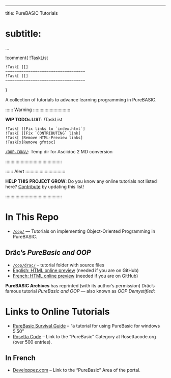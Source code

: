 
---
title:    PureBASIC Tutorials
# subtitle:
...

!comment{
!TaskList
~~~~~~~~~~~~~~~~~~~~~~~~~~~~~~~~~~~~~~~~~~~~
!Task[ ][]
~~~~~~~~~~~~~~~~~~~~~~~~~~~~~~~~~~~
!Task[ ][]
~~~~~~~~~~~~~~~~~~~~~~~~~~~~~~~~~~~
~~~~~~~~~~~~~~~~~~~~~~~~~~~~~~~~~~~~~~~~~~~~
}

A collection of tutorials to advance learning programming in PureBASIC.

:::::: Warning :::::::::::::::::::::::::::::

__WIP TODOs LIST__:
!TaskList
~~~~~~~~~~~~~~~~~~~~~~~~~~~~~~~~~~~~
!Task[ ][Fix links to `index.html`]
!Task[ ][Fix `CONTRIBUTING` link]
!Task[ ]Remove HTML-Preview links]
!Task[x]Remove gfmtoc]
~~~~~~~~~~~~~~~~~~~~~~~~~~~~~~~~~~~~

[`/OOP-CONV/`](./OOP-CONV/index.html): Temp dir for Asciidoc 2 MD conversion

::::::::::::::::::::::::::::::::::::::::::::


:::::: Alert :::::::::::::::::::::::::::::::

**HELP THIS PROJECT GROW**: Do you know any online tutorials not listed here? [Contribute](../CONTRIBUTING.md) by updating this list!

::::::::::::::::::::::::::::::::::::::::::::


In This Repo
============

-   [`/oop/`](./oop/index.html) — Tutorials on implementing Object-Oriented Programming in PureBASIC.

Dräc’s *PureBasic and OOP*
--------------------------

-   [`/oop/drac/`](./oop/drac/index.html) – tutorial folder with source files
-   [English: HTML online preview](http://htmlpreview.github.io/?https://github.com/tajmone/purebasic-archives/blob/master/tutorials/oop/drac/en/OOP-Demystified.html) (needed if you are on GitHub)
-   [French: HTML online preview](http://htmlpreview.github.io/?https://github.com/tajmone/purebasic-archives/blob/master/tutorials/oop/drac/fr/POO-Demystifiee.html) (needed if you are on GitHub)

**PureBASIC Archives** has reprinted (with its author’s permission) Dräc’s famous tutorial *PureBasic and OOP* — also known as *OOP Demystified*:

Links to Online Tutorials
=========================

-   [PureBasic Survival Guide](http://ninelizards.com/purebasic/) – “a tutorial for using PureBasic for windows 5.50”
-   [Rosetta Code](http://rosettacode.org/wiki/Category:PureBasic) – Link to the “PureBasic” Category at Rosettacode.org (over 500 entries).

In French
---------

-   [Developpez.com](http://purebasic.developpez.com/) – Link to the “PureBasic” Area of the portal.

